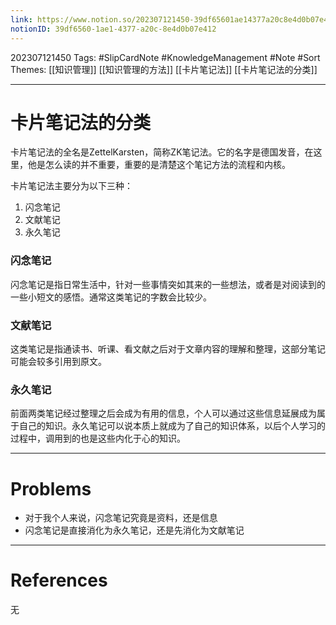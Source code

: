 ```yaml
---
link: https://www.notion.so/202307121450-39df65601ae14377a20c8e4d0b07e412
notionID: 39df6560-1ae1-4377-a20c-8e4d0b07e412
---
```

202307121450
Tags: #SlipCardNote #KnowledgeManagement #Note #Sort
Themes: [[知识管理]] [[知识管理的方法]] [[卡片笔记法]] [[卡片笔记法的分类]]

--- 
# 卡片笔记法的分类
卡片笔记法的全名是ZettelKarsten，简称ZK笔记法。它的名字是德国发音，在这里，他是怎么读的并不重要，重要的是清楚这个笔记方法的流程和内核。

卡片笔记法主要分为以下三种：
1. 闪念笔记
2. 文献笔记
3. 永久笔记

### 闪念笔记
闪念笔记是指日常生活中，针对一些事情突如其来的一些想法，或者是对阅读到的一些小短文的感悟。通常这类笔记的字数会比较少。

### 文献笔记
这类笔记是指通读书、听课、看文献之后对于文章内容的理解和整理，这部分笔记可能会较多引用到原文。

### 永久笔记
前面两类笔记经过整理之后会成为有用的信息，个人可以通过这些信息延展成为属于自己的知识。永久笔记可以说本质上就成为了自己的知识体系，以后个人学习的过程中，调用到的也是这些内化于心的知识。

---
# Problems
- 对于我个人来说，闪念笔记究竟是资料，还是信息
- 闪念笔记是直接消化为永久笔记，还是先消化为文献笔记

---
# References
无